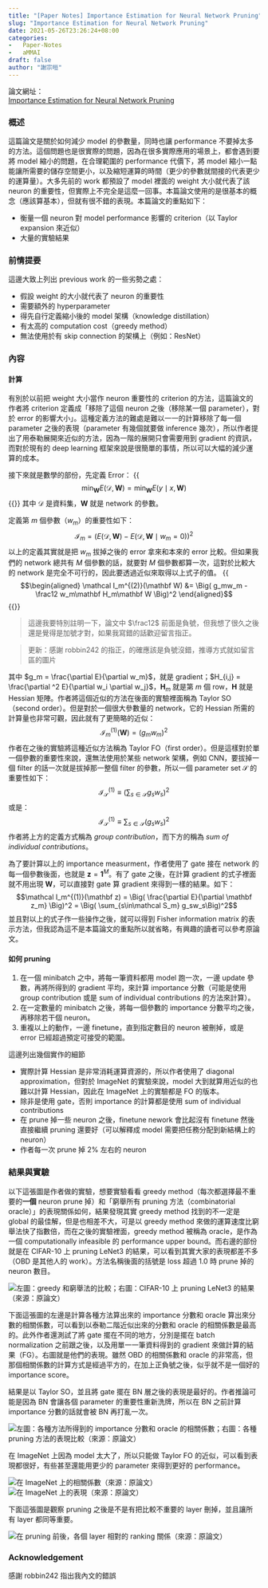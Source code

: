 ```yaml
---
title: "[Paper Notes] Importance Estimation for Neural Network Pruning"
slug: "Importance Estimation for Neural Network Pruning"
date: 2021-05-26T23:26:24+08:00
categories:
-   Paper-Notes
-   aMMAI
draft: false
author: "謝宗晅"
---
```


論文網址：\
[Importance Estimation for Neural Network Pruning](https://arxiv.org/pdf/1906.10771.pdf)

### 概述

這篇論文是關於如何減少 model 的參數量，同時也讓 performance 不要掉太多的方法。這個問題也是很實際的問題，因為在很多實際應用的場景上，都會遇到要將 model 縮小的問題，在合理範圍的 performance 代價下，將 model 縮小一點能讓所需要的儲存空間更小，以及縮短運算的時間（更少的參數就間接的代表更少的運算量）。大多先前的 work 都預設了 model 裡面的 weight 大小就代表了該 neuron 的重要性，但實際上不完全是這麼一回事。本篇論文使用的是很基本的概念（應該算基本），但就有很不錯的表現。本篇論文的重點如下：
* 衡量一個 neuron 對 model performance 影響的 criterion（以 Taylor expansion 來近似）
* 大量的實驗結果

### 前情提要

這邊大致上列出 previous work 的一些劣勢之處：
* 假設 weight 的大小就代表了 neuron 的重要性
* 需要額外的 hyperparameter
* 得先自行定義縮小後的 model 架構（knowledge distillation）
* 有太高的 computation cost（greedy method）
* 無法使用於有 skip connection 的架構上（例如：ResNet）

### 內容

#### 計算

有別於以前把 weight 大小當作 neuron 重要性的 criterion 的方法，這篇論文的作者將 criterion 定義成「移除了這個 neuron 之後（移除某一個 parameter），對於 error 的影響大小」。這種定義方法的難處是難以一一的計算移除了每一個 parameter 之後的表現（parameter 有幾個就要做 inference 幾次），所以作者提出了用泰勒展開來近似的方法，因為一階的展開只會需要用到 gradient 的資訊，而對於現有的 deep learning 框架來說是很簡單的事情，所以可以大幅的減少運算的成本。

接下來就是數學的部份，先定義 Error：
{{<math>}}$$\min_{\mathbf W} E(\mathcal D, \mathbf W) = \min_{\mathbf W}E(y\mid x, \mathbf W)$${{</math>}}
其中 $\mathcal D$ 是資料集，$\mathbf W$ 就是 network 的參數。

定義第 $m$ 個參數（$w_m$）的重要性如下：
$$\mathcal I_m = \Big( E(\mathcal D, \mathbf W) - E(\mathcal D, \mathbf W \mid w_m = 0) \Big)^2$$
以上的定義其實就是把 $w_m$ 拔掉之後的 error 拿來和本來的 error 比較。但如果我們的 network 總共有 $M$ 個參數的話，就要對 $M$ 個參數都算一次，這對於比較大的 network 是完全不可行的，因此要透過近似來取得以上式子的值。
{{<math>}}
$$\begin{aligned} \mathcal I_m^{(2)}(\mathbf W) &= \Big( g_mw_m - \frac12 w_m\mathbf H_m\mathbf W  \Big)^2 \end{aligned}$$
{{</math>}}
> 這邊我要特別註明一下，論文中 $\frac12$ 前面是負號，但我想了很久之後還是覺得是加號才對，如果我寫錯的話歡迎留言指正。


> 更新：感謝 robbin242 的指正，的確應該是負號沒錯，推導方式就如留言區的圖片

其中 $g_m = \frac{\partial E}{\partial w_m}$，就是 gradient；$H_{i,j} = \frac{\partial ^2 E}{\partial w_i \partial w_j}$，$\mathbf H_m$ 就是第 $m$ 個 row，$\mathbf H$ 就是 Hessian 矩陣。作者將這個近似的方法在後面的實驗裡面稱為 Taylor SO（second order）。但是對於一個很大參數量的 network，它的 Hessian 所需的計算量也非常可觀，因此就有了更簡略的近似：
$$\mathcal I^{(1)}_m(\mathbf W) = \Big( g_mw_m \Big)^2$$
作者在之後的實驗將這種近似方法稱為 Taylor FO（first order）。但是這樣對於單一個參數的重要性來說，還無法使用於某些 network 架構，例如 CNN，要拔掉一個 filter 的話一次就是拔掉那一整個 filter 的參數，所以一個 parameter set $\mathcal S$ 的重要性如下：
$$\mathcal I_{\mathcal S}^{(1)} \equiv \Big( \sum_{s\in\mathcal S} g_sw_s\Big)^2 $$
或是：
$$\mathcal I_{\mathcal S}^{(1)} \equiv \sum_{s\in\mathcal S} \Big(g_sw_s\Big)^2$$
作者將上方的定義方式稱為 *group contribution*，而下方的稱為 *sum of individual contributions*。

為了要計算以上的 importance measurment，作者使用了 gate 接在 network 的每一個參數後面，也就是 $\mathbf z = \mathbf 1^M$。有了 gate 之後，在計算 gradient 的式子裡面就不用出現 $\mathbf W$，可以直接對 gate 算 gradient 來得到一樣的結果。如下：
$$\mathcal I_m^{(1)}(\mathbf z) = \Big( \frac{\partial E}{\partial \mathbf z_m} \Big)^2 = \Big( \sum_{s\in\mathcal S_m} g_sw_s\Big)^2$$
並且對以上的式子作一些操作之後，就可以得到 Fisher information matrix 的表示方法，但我認為這不是本篇論文的重點所以就省略，有興趣的讀者可以參考原論文。

#### 如何 pruning

1. 在一個 minibatch 之中，將每一筆資料都用 model 跑一次，一邊 update 參數，再將所得到的 gradient 平均，來計算 importance 分數（可能是使用 group contribution 或是 sum of individual contributions 的方法來計算）。
2. 在一定數量的 minibatch 之後，將每一個參數的 importance 分數平均之後，再移除若干個 neuron。
3. 重複以上的動作，一邊 finetune，直到指定數目的 neuron 被刪掉，或是 error 已經超過預定可接受的範圍。

這邊列出幾個實作的細節
* 實際計算 Hessian 是非常消耗運算資源的，所以作者使用了 diagonal approximation，但對於 ImageNet 的實驗來說，model 大到就算用近似的也難以計算 Hessian，因此在 ImageNet 上的實驗都是 FO 的版本。
* 除非是使用 gate，否則 importance 的計算都是使用 sum of individual contributions
* 在 prune 掉一些 neuron 之後，finetune nework 會比起沒有 finetune 然後直接繼續 pruning 還要好（可以解釋成 model 需要把任務分配到新結構上的 neuron）
* 作者每一次 prune 掉 2% 左右的 neuron

### 結果與實驗

以下這張圖是作者做的實驗，想要實驗看看 greedy method（每次都選擇最不重要的**一個** neuron prune 掉）和「窮舉所有 pruning 方法（combinatorial oracle）」的表現關係如何，結果發現其實 greedy method 找到的不一定是 global 的最佳解，但是也相差不大，可是以 greedy method 來做的運算速度比窮舉法快了指數倍，而在之後的實驗裡面，greedy method 被稱為 oracle，是作為一個 computationally infeasible 的 performance upper bound。而右邊的部份就是在 CIFAR-10 上 pruning LeNet3 的結果，可以看到其實大家的表現都差不多（OBD 是其他人的 work）。方法名稱後面的括號是 loss 超過 1.0 時 prune 掉的 neuron 數目。

![左圖：greedy 和窮舉法的比較；右圖：CIFAR-10 上 pruning LeNet3 的結果（來源：原論文）](oracle.png)

下面這張圖的左邊是計算各種方法算出來的 importance 分數和 oracle 算出來分數的相關係數，可以看到以泰勒二階近似出來的分數和 oracle 的相關係數是最高的。此外作者還測試了將 gate 擺在不同的地方，分別是擺在 batch normalization 之前跟之後，以及用單一一筆資料得到的 gradient 來做計算的結果（FG）。右圖就是他們的表現。雖然 OBD 的相關係數和 oracle 的非常高，但那個相關係數的計算方式是經過平方的，在加上正負號之後，似乎就不是一個好的 importance score。

結果是以 Taylor SO，並且將 gate 擺在 BN 層之後的表現是最好的。作者推論可能是因為 BN 會讓各個 parameter 的重要性重新洗牌，所以在 BN 之前計算 importance 分數的話就會被 BN 再打亂一次。

![左圖：各種方法所得到的 importance 分數和 oracle 的相關係數；右圖：各種 pruning 方法的表現比較（來源：原論文）](cifar10.png)

在 ImageNet 上因為 model 太大了，所以只能做 Taylor FO 的近似，可以看到表現都很好，有些甚至還能用更少的 parameter 來得到更好的 performance。

![在 ImageNet 上的相關係數（來源：原論文）](correlation.png)![在 ImageNet 上的表現（來源：原論文）](imagenet.png)

下面這張圖是觀察 pruning 之後是不是有把比較不重要的 layer 刪掉，並且讓所有 layer 都同等重要。

![在 pruning 前後，各個 layer 相對的 ranking 關係（來源：原論文）](ranking.png)

### Acknowledgement

感謝 robbin242 指出我內文的錯誤
